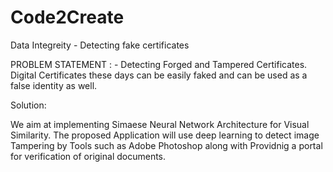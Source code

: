 # Code2Create
Data Integreity - Detecting fake certificates

PROBLEM STATEMENT : - Detecting Forged and Tampered Certificates. Digital Certificates these days can be easily faked and can be used as a false 
identity as well.


Solution:

We aim at implementing Simaese Neural Network Architecture for Visual Similarity.
The proposed Application will use deep learning to detect image Tampering by Tools such as Adobe Photoshop along with Providnig a portal for verification
of original documents.
